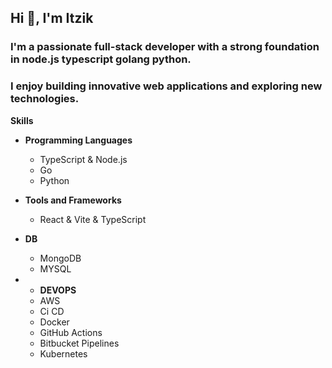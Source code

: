 ## Hi 👋, I'm Itzik


### I'm a passionate full-stack developer with a strong foundation in node.js typescript golang python. 
### I enjoy building innovative web applications and exploring new technologies. 

**Skills**
* **Programming Languages**
  * TypeScript & Node.js
  * Go
  * Python

* **Tools and Frameworks**
  * React & Vite & TypeScript

* **DB**
  *  MongoDB
  *  MYSQL

* * **DEVOPS**
  * AWS
  * Ci CD
  * Docker
  * GitHub Actions
  * Bitbucket Pipelines
  * Kubernetes
